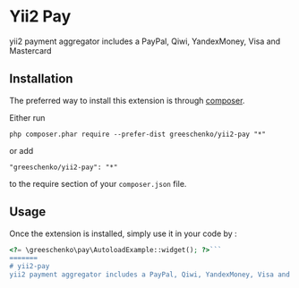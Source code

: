 Yii2 Pay
========
yii2 payment aggregator includes a PayPal, Qiwi, YandexMoney, Visa and Mastercard

Installation
------------

The preferred way to install this extension is through [composer](http://getcomposer.org/download/).

Either run

```
php composer.phar require --prefer-dist greeschenko/yii2-pay "*"
```

or add

```
"greeschenko/yii2-pay": "*"
```

to the require section of your `composer.json` file.


Usage
-----

Once the extension is installed, simply use it in your code by  :

```php
<?= \greeschenko\pay\AutoloadExample::widget(); ?>```
=======
# yii2-pay
yii2 payment aggregator includes a PayPal, Qiwi, YandexMoney, Visa and Mastercard
